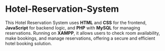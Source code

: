 # Hotel-Reservation-System
This Hotel Reservation System uses **HTML** and **CSS** for the frontend, **JavaScript** for backend logic, and **PHP** with **MySQL** for managing reservations. Running on **XAMPP**, it allows users to check room availability, make bookings, and manage reservations, offering a secure and efficient hotel booking solution.
